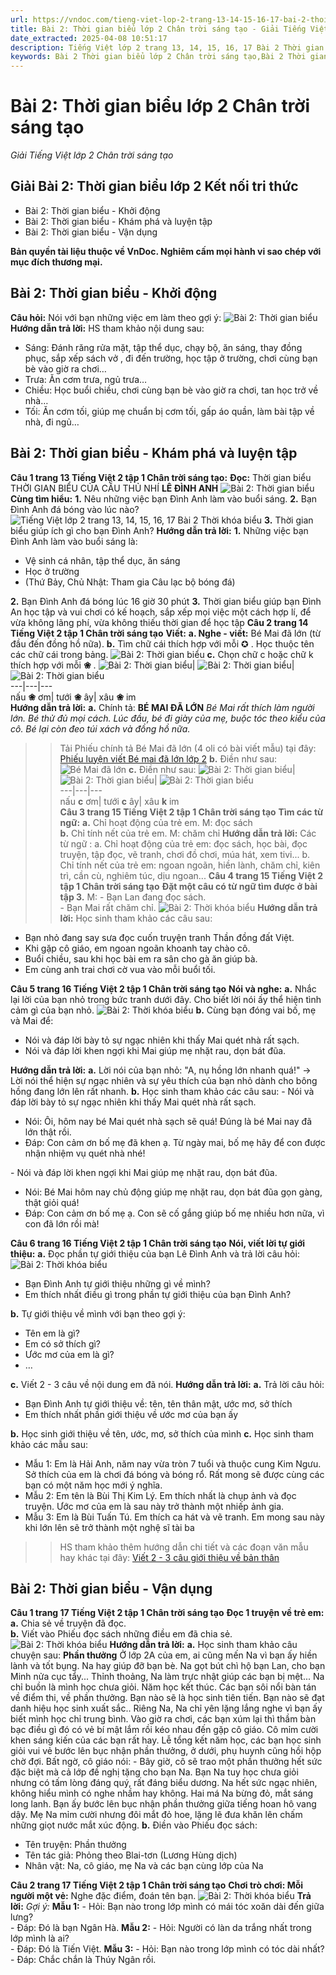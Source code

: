 ```yaml
---
url: https://vndoc.com/tieng-viet-lop-2-trang-13-14-15-16-17-bai-2-thoi-khoa-bieu-233265
title: Bài 2: Thời gian biểu lớp 2 Chân trời sáng tạo - Giải Tiếng Việt lớp 2 Chân trời sáng tạo - VnDoc.com
date_extracted: 2025-04-08 10:51:17
description: Tiếng Việt lớp 2 trang 13, 14, 15, 16, 17 Bài 2 Thời gian biểu được biên soạn nhằm giúp các em HS đạt kết quả tốt trong quá trình làm bài tập và học tập môn Tiếng Việt lớp 2.
keywords: Bài 2 Thời gian biểu lớp 2 Chân trời sáng tạo,Bài 2 Thời gian biểu,Bài 2 Thời gian biểu trang 13,Bài 2 Thời gian biểu lớp 2,Thời gian biểu lớp 2,Thời gian biểu trang 13,Tiếng Việt lớp 2 Bài 2 Thời gian biểu,Tiếng Việt lớp 2 Tập 1 Bài 2 Thời gian biểu,Tập đọc Thời gian biểu,Bài Thời gian biểu,Đọc Thời gian biểu,tiếng việt lớp 2 kết nối tri thức,tiếng việt lớp 2 kntt,tiếng việt lớp 2
---
```


# Bài 2: Thời gian biểu lớp 2 Chân trời sáng tạo
 _Giải Tiếng Việt lớp 2 Chân trời sáng tạo_
## **Giải Bài 2: Thời gian biểu lớp 2 Kết nối tri thức**
  * Bài 2: Thời gian biểu - Khởi động 
  * Bài 2: Thời gian biểu - Khám phá và luyện tập 
  * Bài 2: Thời gian biểu - Vận dụng 

**Bản quyền tài liệu thuộc về VnDoc. Nghiêm cấm mọi hành vi sao chép với mục đích thương mại.**
## **Bài 2: Thời gian biểu - Khởi động**
**Câu hỏi:** Nói với bạn những việc em làm theo gợi ý:
![Bài 2: Thời gian biểu](https://i.vdoc.vn/data/image/2021/09/07/tieng-viet-lop-2-trang-13-14-15-16-17-bai-2-thoi-khoa-bieu-12.jpg)
**Hướng dẫn trả lời:**
HS tham khảo nội dung sau:
  * Sáng: Đánh răng rửa mặt, tập thể dục, chạy bộ, ăn sáng, thay đồng phục, sắp xếp  sách vở , đi đến trường, học tập ở trường, chơi cùng bạn bè vào giờ ra chơi…
  * Trưa: Ăn cơm trưa, ngủ trưa…
  * Chiều: Học buổi chiều, chơi cùng bạn bè vào giờ ra chơi, tan học trở về nhà…
  * Tối: Ăn cơm tối, giúp mẹ chuẩn bị cơm tối, gấp áo quần, làm bài tập về nhà, đi ngủ…

## **Bài 2: Thời gian biểu - Khám phá và luyện tập**
**Câu 1 trang 13 Tiếng Việt 2 tập 1 Chân trời sáng tạo:**
**Đọc:** Thời gian biểu
THỜI GIAN BIỂU CỦA CẦU THỦ NHÍ **LÊ ĐÌNH ANH**
![Bài 2: Thời gian biểu](https://i.vdoc.vn/data/image/2021/09/07/tieng-viet-lop-2-trang-13-14-15-16-17-bai-2-thoi-khoa-bieu-3.jpg)
**Cùng tìm hiểu:**
**1.** Nêu những việc bạn Đình Anh làm vào buổi sáng.
**2.** Bạn Đình Anh đá bóng vào lúc nào?
![Tiếng Việt lớp 2 trang 13, 14, 15, 16, 17 Bài 2 Thời khóa biểu](https://i.vdoc.vn/data/image/2021/05/27/tieng-viet-lop-2-trang-13-14-15-16-17-bai-2-thoi-khoa-bieu-9.jpg)
**3.** Thời gian biểu giúp ích gì cho bạn Đình Anh?
**Hướng dẫn trả lời:**
**1.** Những việc bạn Đình Anh làm vào buổi sáng là:
  * Vệ sinh cá nhân, tập thể dục, ăn sáng
  * Học ở trường
  * \(Thứ Bảy, Chủ Nhật: Tham gia Câu lạc bộ bóng đá\)

**2.** Bạn Đình Anh đá bóng lúc 16 giờ 30 phút
**3.** Thời gian biểu giúp bạn Đình An học tập và vui chơi có kế hoạch, sắp xếp mọi việc một cách hợp lí, để vừa không lãng phí, vừa không thiếu thời gian để học tập
**Câu 2 trang 14 Tiếng Việt 2 tập 1 Chân trời sáng tạo**
**Viết:**
**a. Nghe - viết:** Bé Mai đã lớn \(từ đầu đến đồng hồ nữa\).
**b.** Tìm chữ cái thích hợp với mỗi ✪ . Học thuộc tên các chữ cái trong bảng.
![Bài 2: Thời gian biểu](https://i.vdoc.vn/data/image/2021/09/07/tieng-viet-lop-2-trang-13-14-15-16-17-bai-2-thoi-khoa-bieu-1.jpg)
**c.** Chọn chữ c hoặc chữ k thích hợp với mỗi **❀** .
![Bài 2: Thời gian biểu](https://i.vdoc.vn/data/image/2021/09/07/tieng-viet-lop-2-trang-13-14-15-16-17-bai-2-thoi-khoa-bieu-9.jpg)| ![Bài 2: Thời gian biểu](https://i.vdoc.vn/data/image/2021/09/07/tieng-viet-lop-2-trang-13-14-15-16-17-bai-2-thoi-khoa-bieu-8.jpg)| ![Bài 2: Thời gian biểu](https://i.vdoc.vn/data/image/2021/09/07/tieng-viet-lop-2-trang-13-14-15-16-17-bai-2-thoi-khoa-bieu-7.jpg)  
---|---|---  
nấu **❀** ơm| tưới **❀** ây| xâu **❀** im  
**Hướng dẫn trả lời:**
**a.** Chính tả:
**BÉ MAI ĐÃ LỚN**
 _Bé Mai rất thích làm người lớn. Bé thử đủ mọi cách. Lúc đầu, bé đi giày của mẹ, buộc tóc theo kiểu của cô. Bé lại còn đeo túi xách và đồng hồ nữa._
>> Tải Phiếu chính tả Bé Mai đã lớn \(4 oli có bài viết mẫu\) tại đây: [Phiếu luyện viết Bé mai đã lớn lớp 2](<https://vndoc.com/phieu-luyen-viet-be-mai-da-lon-242568>)
**b.** Điền như sau:
![Bé Mai đã lớn](https://i.vdoc.vn/data/image/2021/09/07/tieng-viet-lop-2-trang-13-14-15-16-17-bai-2-thoi-khoa-bieu-2.jpg)
**c.** Điền như sau:
![Bài 2: Thời gian biểu](https://i.vdoc.vn/data/image/2021/09/07/tieng-viet-lop-2-trang-13-14-15-16-17-bai-2-thoi-khoa-bieu-9.jpg)| ![Bài 2: Thời gian biểu](https://i.vdoc.vn/data/image/2021/09/07/tieng-viet-lop-2-trang-13-14-15-16-17-bai-2-thoi-khoa-bieu-8.jpg)| ![Bài 2: Thời gian biểu](https://i.vdoc.vn/data/image/2021/09/07/tieng-viet-lop-2-trang-13-14-15-16-17-bai-2-thoi-khoa-bieu-7.jpg)  
---|---|---  
nấu **c** ơm| tưới **c** ây| xâu **k** im  
**Câu 3 trang 15 Tiếng Việt 2 tập 1 Chân trời sáng tạo**
**Tìm các từ ngữ:**
**a.** Chỉ hoạt động của trẻ em. M: đọc sách  
**b.** Chỉ tính nết của trẻ em. M: chăm chỉ
**Hướng dẫn trả lời:**
Các từ ngữ :
a. Chỉ hoạt động của trẻ em: đọc sách, học bài, đọc truyện, tập đọc, vẽ tranh, chơi đồ chơi, múa hát, xem tivi...
b. Chỉ tính nết của trẻ em: ngoan ngoãn, hiền lành, chăm chỉ, kiên trì, cần cù, nghiêm túc, dịu ngoan...
**Câu 4 trang 15 Tiếng Việt 2 tập 1 Chân trời sáng tạo**
**Đặt một câu có từ ngữ tìm được ở bài tập 3.**
M: - Bạn Lan đang đọc sách.  
\- Bạn Mai rất chăm chỉ.
![Bài 2: Thời khóa biểu](https://i.vdoc.vn/data/image/2021/09/07/tieng-viet-lop-2-trang-13-14-15-16-17-bai-2-thoi-khoa-bieu-4.jpg)
**Hướng dẫn trả lời:**
Học sinh tham khảo các câu sau:
  * Bạn nhỏ đang say sưa đọc cuốn truyện tranh Thần đồng đất Việt.
  * Khi gặp cô giáo, em ngoan ngoãn khoanh tay chào cô.
  * Buổi chiều, sau khi học bài em ra sân cho gà ăn giúp bà.
  * Em cùng anh trai chơi cờ vua vào mỗi buổi tối.

**Câu 5 trang 16 Tiếng Việt 2 tập 1 Chân trời sáng tạo**
**Nói và nghe:**
**a.** Nhắc lại lời của bạn nhỏ trong bức tranh dưới đây. Cho biết lời nói ấy thể hiện tình cảm gì của bạn nhỏ.
![Bài 2: Thời khóa biểu](https://i.vdoc.vn/data/image/2021/09/07/tieng-viet-lop-2-trang-13-14-15-16-17-bai-2-thoi-khoa-bieu-6.jpg)
**b.** Cùng bạn đóng vai bố, mẹ và Mai để:
  * Nói và đáp lời bày tỏ sự ngạc nhiên khi thấy Mai quét nhà rất sạch.
  * Nói và đáp lời khen ngợi khi Mai giúp mẹ nhặt rau, dọn bát đũa.

**Hướng dẫn trả lời:**
**a.** Lời nói của bạn nhỏ: "A, nụ hồng lớn nhanh quá\!"
→ Lời nói thể hiện sự ngạc nhiên và sự yêu thích của bạn nhỏ dành cho bông hồng đang lớn lên rất nhanh.
**b.** Học sinh tham khảo các câu sau:
\- Nói và đáp lời bày tỏ sự ngạc nhiên khi thấy Mai quét nhà rất sạch.
  * Nói: Ôi, hôm nay bé Mai quét nhà sạch sẽ quá\! Đúng là bé Mai nay đã lớn thật rồi.
  * Đáp: Con cảm ơn bố mẹ đã khen ạ. Từ ngày mai, bố mẹ hãy để con được nhận nhiệm vụ quét nhà nhé\!

\- Nói và đáp lời khen ngợi khi Mai giúp mẹ nhặt rau, dọn bát đũa.
  * Nói: Bé Mai hôm nay chủ động giúp mẹ nhặt rau, dọn bát đũa gọn gàng, thật giỏi quá\!
  * Đáp: Con cảm ơn bố mẹ ạ. Con sẽ cố gắng giúp bố mẹ nhiều hơn nữa, vì con đã lớn rồi mà\!

**Câu 6 trang 16 Tiếng Việt 2 tập 1 Chân trời sáng tạo**
**Nói, viết lời tự giới thiệu:**
**a.** Đọc phần tự giới thiệu của bạn Lê Đình Anh và trả lời câu hỏi:
![Bài 2: Thời khóa biểu](https://i.vdoc.vn/data/image/2021/09/07/tieng-viet-lop-2-trang-13-14-15-16-17-bai-2-thoi-khoa-bieu-5.jpg)
  * Bạn Đình Anh tự giới thiệu những gì về mình?
  * Em thích nhất điều gì trong phần tự giới thiệu của bạn Đình Anh?

**b.** Tự giới thiệu về mình với bạn theo gợi ý:
  * Tên em là gì?
  * Em có sở thích gì?
  * Ước mơ của em là gì?
  * …

**c.** Viết 2 - 3 câu về nội dung em đã nói.
**Hướng dẫn trả lời:**
**a.** Trả lời câu hỏi:
  * Bạn Đình Anh tự giới thiệu về: tên, tên thân mật, ước mơ, sở thích
  * Em thích nhất phần giới thiệu về ước mơ của bạn ấy

**b.** Học sinh giới thiệu về tên, ước, mơ, sở thích của mình
**c.** Học sinh tham khảo các mẫu sau:
  * Mẫu 1: Em là Hải Anh, năm nay vừa tròn 7 tuổi và thuộc cung Kim Ngưu. Sở thích của em là chơi đá bóng và bóng rổ. Rất mong sẽ được cùng các bạn có một năm học mới ý nghĩa.
  * Mẫu 2: Em tên là Bùi Thị Kim Lý. Em thích nhất là chụp ảnh và đọc truyện. Ước mơ của em là sau này trở thành một nhiếp ảnh gia.
  * Mẫu 3: Em là Bùi Tuấn Tú. Em thích ca hát và vẽ tranh. Em mong sau này khi lớn lên sẽ trở thành một nghệ sĩ tài ba

>> HS tham khảo thêm hướng dẫn chi tiết và các đoạn văn mẫu hay khác tại đây: [Viết 2 - 3 câu giới thiệu về bản thân](<https://vndoc.com/viet-2-3-cau-gioi-thieu-ve-ban-than-242644>)
## **Bài 2: Thời gian biểu - Vận dụng**
**Câu 1 trang 17 Tiếng Việt 2 tập 1 Chân trời sáng tạo**
**Đọc 1 truyện về trẻ em:**
**a.** Chia sẻ về truyện đã đọc.  
**b.** Viết vào Phiếu đọc  sách những điều em đã chia sẻ.
![Bài 2: Thời khóa biểu](https://i.vdoc.vn/data/image/2021/09/07/tieng-viet-lop-2-trang-13-14-15-16-17-bai-2-thoi-khoa-bieu-11.jpg)
**Hướng dẫn trả lời:**
**a.** Học sinh tham khảo câu chuyện sau:
**Phần thưởng**
Ở lớp 2A của em, ai cũng mến Na vì bạn ấy hiền lành và tốt bụng. Na hay giúp đỡ bạn bè. Na gọt bút chì hộ bạn Lan, cho bạn Minh nửa cục tẩy... Thỉnh thoảng, Na làm trực nhật giúp các bạn bị mệt... Na chỉ buồn là mình học chưa giỏi.
Năm học kết thúc. Các bạn sôi nổi bàn tán về điểm thi, về phần thưởng. Bạn nào sẽ là học sinh tiên tiến. Bạn nào sẽ đạt danh hiệu học sinh xuất sắc.. Riêng Na, Na chỉ yên lặng lắng nghe vì bạn ấy biết mình học chỉ trung bình.
Vào giờ ra chơi, các bạn xúm lại thì thầm bàn bạc điều gì đó có vẻ bí mật lắm rồi kéo nhau đến gặp cô giáo. Cô mỉm cười khen sáng kiến của các bạn rất hay.
Lễ tổng kết năm học, các bạn học sinh giỏi vui vẻ bước lên bục nhận phần thưởng, ở dưới, phụ huynh cũng hồi hộp chờ đợi. Bất ngờ, cô giáo nói:
\- Bây giờ, cô sẽ trao một phần thưởng hết sức đặc biệt mà cả lớp đề nghị tặng cho bạn Na. Bạn Na tuy học chưa giỏi nhưng có tấm lòng đáng quý, rất đáng biểu dương.
Na hết sức ngạc nhiên, không hiểu mình có nghe nhầm hay không. Hai má Na bừng đỏ, mắt sáng long lanh. Bạn ấy bước lên bục nhận phần thưởng giữa tiếng hoan hô vang dậy. Mẹ Na mỉm cười nhưng đôi mắt đỏ hoe, lặng lẽ đưa khăn lên chấm những giọt nước mắt xúc động.
**b.** Điền vào Phiếu đọc sách:
  * Tên truyện: Phần thưởng
  * Tên tác giả: Phỏng theo Blai-tơn \(Lương Hùng dịch\)
  * Nhân vật: Na, cô giáo, mẹ Na và các bạn cùng lớp của Na

**Câu 2 trang 17 Tiếng Việt 2 tập 1 Chân trời sáng tạo**
**Chơi trò chơi: Mỗi người một vẻ:** Nghe đặc điểm, đoán tên bạn.
![Bài 2: Thời khóa biểu](https://i.vdoc.vn/data/image/2021/09/07/tieng-viet-lop-2-trang-13-14-15-16-17-bai-2-thoi-khoa-bieu-10.jpg)
**Trả lời:**
_Gợi ý:_
**Mẫu 1:**
\- Hỏi: Bạn nào trong lớp mình có mái tóc xoăn dài đến giữa lưng?  
\- Đáp: Đó là bạn Ngân Hà.
**Mẫu 2:**
\- Hỏi: Người có làn da trắng nhất trong lớp mình là ai?  
\- Đáp: Đó là Tiến Việt.
**Mẫu 3:**
\- Hỏi: Bạn nào trong lớp mình có tóc dài nhất?  
\- Đáp: Chắc chắn là Thúy Ngân rồi.
